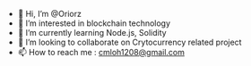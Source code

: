 - 👋 Hi, I’m @Oriorz
- 👀 I’m interested in blockchain technology
- 🌱 I’m currently learning Node.js, Solidity
- 💞️ I’m looking to collaborate on Crytocurrency related project
- 📫 How to reach me : cmloh1208@gmail.com

<!---
Oriorz/Oriorz is a ✨ special ✨ repository because its `README.md` (this file) appears on your GitHub profile.
You can click the Preview link to take a look at your changes.
--->
